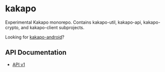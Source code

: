 # kakapo

Experimental Kakapo monorepo. Contains kakapo-util, kakapo-api, kakapo-crypto, and kakapo-client subprojects.

Looking for [kakapo-android](https://github.com/jeffisaak/kakapo-android)?

## API Documentation

- [API v1](API-V1.md)